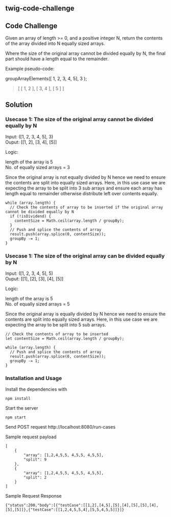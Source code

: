 ## twig-code-challenge

## Code Challenge

Given an array of length >= 0, and a positive integer N, return the contents of the array divided into N
equally sized arrays.

Where the size of the original array cannot be divided equally by N, the final part should have a length equal
to the remainder.

Example pseudo-code:

groupArrayElements([ 1, 2, 3, 4, 5], 3 );
> [ [ 1, 2 ], [ 3, 4 ], [ 5 ] ]


## Solution 

### Usecase 1: The size of the original array cannot be divided equally by N

Input: ([1, 2, 3, 4, 5], 3) <br>
Ouput: [[1, 2], [3, 4], [5]]

Logic:

length of the array is 5 <br>
No. of equally sized arrays = 3 <br>

Since the original array is not equally divided by N hence we need to ensure the contents are split into equally sized arrays. Here, in this use case we are expecting the array to be split into 3 sub arrays and ensure each array has length equal to remainder otherwise distribute left over contents equally.

```
while (array.length) {
  // Check the contents of array to be inserted if the original array cannot be divided equally by N
  if (!isDividend) {
    contentSize = Math.ceil(array.length / groupBy);
  }
  // Push and splice the contents of array
  result.push(array.splice(0, contentSize));
  groupBy -= 1;
}
```

### Usecase 1: The size of the original array can be divided equally by N

Input: ([1, 2, 3, 4, 5], 5) <br>
Ouput: [[1], [2], [3], [4], [5]]

Logic:

length of the array is 5 <br>
No. of equally sized arrays = 5 <br>

Since the original array is equally divided by N hence we need to ensure the contents are split into equally sized arrays. Here, in this use case we are expecting the array to be split into 5 sub arrays.

```
// Check the contents of array to be inserted
let contentSize = Math.ceil(array.length / groupBy);

while (array.length) {
  // Push and splice the contents of array
  result.push(array.splice(0, contentSize));
  groupBy -= 1;
}
```

### Installation and Usage

Install the dependencies with 
```
npm install
```

Start the server
```
npm start
```

Send POST request http://localhost:8080/run-cases

Sample request payload

```
[
    {
        "array": [1,2,4,5,5, 4,5,5, 4,5,5],
        "split": 9
    },
    {
        "array": [1,2,4,5,5, 4,5,5, 4,5,5],
        "split": 2
    }
]
```

Sample Request Response

```
{"status":200,"body":[{"testCase":[[1,2],[4,5],[5],[4],[5],[5],[4],[5],[5]]},{"testCase":[[1,2,4,5,5,4],[5,5,4,5,5]]}]}
```
